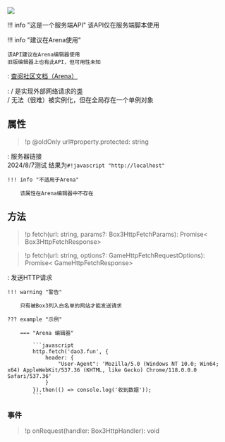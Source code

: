 <a href="https://github.com/qndm"><img src="https://img.shields.io/badge/%E8%B4%A1%E7%8C%AE%E8%80%85-qndm-blue"></img></a>

!!! info "这是一个服务端API"
    该API仅在服务端脚本使用

!!! info "建议在Arena使用"

    该API建议在Arena编辑器使用  
    旧版编辑器上也有此API，但可用性未知

:   [查阅社区文档（Arena）](https://www.yuque.com/box3lab/api/obiw5557v5m67ziw)

:   [](Box3HttpAPI) / [](GameHttpAPI)是实现外部网络请求的[类](class)  
    [](Box3HttpAPI) / [](GameHttpAPI)无法（很难）被实例化，但在全局存在一个单例对象[](http)

## 属性
> !p @oldOnly url#property.protected: string

:   服务器链接  
    2024/8/7测试 结果为`#!javascript "http://localhost"`

    !!! info "不适用于Arena"

        该属性在Arena编辑器中不存在

## 方法
> !p fetch(url: string, params?: Box3HttpFetchParams): Promise< Box3HttpFetchResponse>

> !p fetch(url: string, options?: GameHttpFetchRequestOptions): Promise< GameHttpFetchResponse>

:   发送HTTP请求

    !!! warning "警告"

        只有被Box3列入白名单的网站才能发送请求

    ??? example "示例"

        === "Arena 编辑器"

            ```javascript
            http.fetch('dao3.fun', {
                header: {
                    "User-Agent": 'Mozilla/5.0 (Windows NT 10.0; Win64; x64) AppleWebKit/537.36 (KHTML, like Gecko) Chrome/118.0.0.0 Safari/537.36' 
                }
            }).then(() => console.log('收到数据'));
            ```

### 事件
> !p onRequest(handler: Box3HttpHandler): void